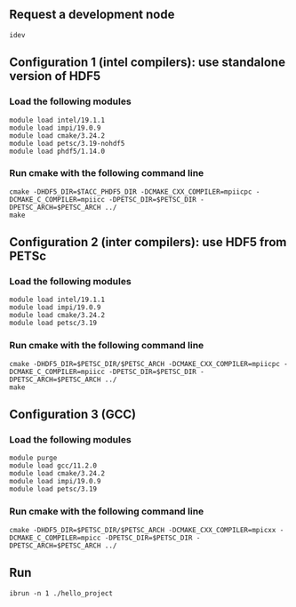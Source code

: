 ## Request a development node

```
idev
```

## Configuration 1 (intel compilers): use standalone version of HDF5

### Load the following modules

```
module load intel/19.1.1
module load impi/19.0.9
module load cmake/3.24.2
module load petsc/3.19-nohdf5
module load phdf5/1.14.0
```

### Run cmake with the following command line
```
cmake -DHDF5_DIR=$TACC_PHDF5_DIR -DCMAKE_CXX_COMPILER=mpiicpc -DCMAKE_C_COMPILER=mpiicc -DPETSC_DIR=$PETSC_DIR -DPETSC_ARCH=$PETSC_ARCH ../
make
```

## Configuration 2 (inter compilers): use HDF5 from PETSc

### Load the following modules

```
module load intel/19.1.1
module load impi/19.0.9
module load cmake/3.24.2
module load petsc/3.19
```

### Run cmake with the following command line
```
cmake -DHDF5_DIR=$PETSC_DIR/$PETSC_ARCH -DCMAKE_CXX_COMPILER=mpiicpc -DCMAKE_C_COMPILER=mpiicc -DPETSC_DIR=$PETSC_DIR -DPETSC_ARCH=$PETSC_ARCH ../
make
```

## Configuration 3 (GCC)

### Load the following modules
```
module purge
module load gcc/11.2.0
module load cmake/3.24.2
module load impi/19.0.9
module load petsc/3.19
```

### Run cmake with the following command line
```
cmake -DHDF5_DIR=$PETSC_DIR/$PETSC_ARCH -DCMAKE_CXX_COMPILER=mpicxx -DCMAKE_C_COMPILER=mpicc -DPETSC_DIR=$PETSC_DIR -DPETSC_ARCH=$PETSC_ARCH ../
```


## Run

```
ibrun -n 1 ./hello_project
```
